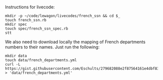Instructions for livecode:

```shell
mkdir -p ~/code/lewagon/livecodes/french_ssn && cd $_
touch french_ssn.rb
mkdir spec
touch spec/french_ssn_spec.rb
stt
```

We also need to download locally the mapping of French departments numbers to their names. Just run the following:

```shell
mkdir data
touch data/french_departments.yml
curl -L https://gist.githubusercontent.com/Eschults/279682088e2f87564161e4dbf8390d68/raw/bdbc97ed036a5b21978defd9987e800c7fa67dce > 'data/french_departments.yml'
```
